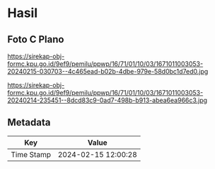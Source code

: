 # Hasil

## Foto C Plano

https://sirekap-obj-formc.kpu.go.id/9ef9/pemilu/ppwp/16/71/01/10/03/1671011003053-20240215-030703--4c465ead-b02b-4dbe-979e-58d0bc1d7ed0.jpg

https://sirekap-obj-formc.kpu.go.id/9ef9/pemilu/ppwp/16/71/01/10/03/1671011003053-20240214-235451--8dcd83c9-0ad7-498b-b913-abea6ea966c3.jpg


## Metadata

| Key        | Value               |
| ---------- | ------------------- |
| Time Stamp | 2024-02-15 12:00:28 |




